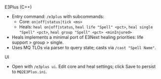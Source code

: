 E3Plus (C++)

- Entry command: `/e3plus` with subcommands:
  - Core: `on|off|status|tick <ms>`
  - Heals: `heal on|off|status`, `heal life "Spell" <pct>`, `heal single "Spell" <pct>`, `heal group "Spell" <pct> <minInjured>`
- Heals implements a minimal port of E3Next healing priorities: life support > group > single.
- Uses MQ TLOs via parser to query state; casts via `/cast "Spell Name"`.

UI
- Open with `/e3plus ui`. Edit core and heal settings; click Save to persist to `MQ2E3Plus.ini`.
